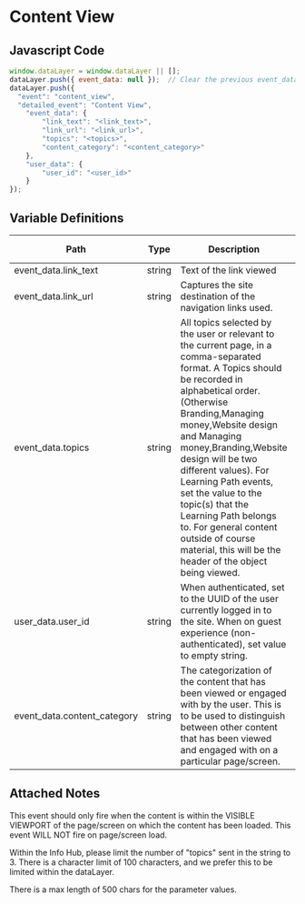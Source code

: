 # Content View

### 

## Javascript Code
```js
window.dataLayer = window.dataLayer || [];
dataLayer.push({ event_data: null });  // Clear the previous event_data object.
dataLayer.push({
  "event": "content_view",
  "detailed_event": "Content View",
    "event_data": {
        "link_text": "<link_text>",
        "link_url": "<link_url>",
        "topics": "<topics>",
        "content_category": "<content_category>"
    },
    "user_data": {
        "user_id": "<user_id>"
    }
});
```

## Variable Definitions

|Path|Type|Description|Example|Pattern|Min Length|Max Length|Minimum|Maximum|Multiple Of|
| --- | --- | --- | --- | --- | --- | --- | --- | --- | --- |
|event_data.link_text|string|Text of the link viewed|Article name, "Sign Up"|||||||
|event_data.link_url|string|Captures the site destination of the navigation links used.|https:\/\/www.digitalready.verizonwireless.com, https:\/\/www.dashboard-digitalready.verizonwireless.com, etc|||||||
|event_data.topics|string|All topics selected by the user or relevant to the current page, in a comma-separated format. A Topics should be recorded in alphabetical order. \(Otherwise Branding,Managing money,Website design and Managing money,Branding,Website design will be two different values\). For Learning Path events, set the value to the topic\(s\) that the Learning Path belongs to. For general content outside of course material, this will be the header of the object being viewed.|Branding,Managing money,Website design|||||||
|user_data.user_id|string|When authenticated, set to the UUID of the user currently logged in to the site. When on guest experience \(non-authenticated\), set value to empty string.|Use the UUID when a user is authenticated. Set to empty when not authenticated.|||||||
|event_data.content_category|string|The categorization of the content that has been viewed or engaged with by the user. This is to be used to distinguish between other content that has been viewed and engaged with on a particular page/screen.|page_sub_section, event_widget_body_signup,event_widget_body_register, event_widget_sitcky_signup, event_widget_body_complete, event_widget_body_ended|||||||

## Attached Notes
<p>This event should only fire when the content is within the VISIBLE VIEWPORT of the page/screen on which the content has been loaded. This event WILL NOT fire on page/screen load. </p>
<p>Within the Info Hub, please limit the number of "topics" sent in the string to 3. There is a character limit of 100 characters, and we prefer this to be limited within the dataLayer.</p>
<p>There is a max length of 500 chars for the parameter values.</p>
